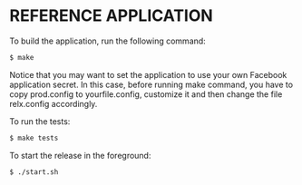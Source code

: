 REFERENCE APPLICATION
==========================

To build the application, run the following command:

``` bash
$ make
```

Notice that you may want to set the application to use your own Facebook application secret.
In this case, before running make command, you have to copy prod.config to yourfile.config, customize it and then change the file relx.config accordingly.

To run the tests:

``` bash
$ make tests
```

To start the release in the foreground:

``` bash
$ ./start.sh
```
